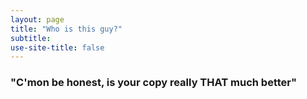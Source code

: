 ```yaml
---
layout: page
title: "Who is this guy?"
subtitle: 
use-site-title: false
---
```


### "C'mon be honest, is your copy really THAT much better" 
